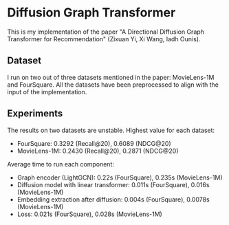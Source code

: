 # Diffusion Graph Transformer
This is my implementation of the paper "A Directional Diffusion Graph Transformer for Recommendation" (Zixuan Yi, Xi Wang, Iadh Ounis).
## Dataset
I run on two out of three datasets mentioned in the paper: MovieLens-1M and FourSquare. All the datasets have been preprocessed to align with the input of the implementation.
## Experiments
The results on two datasets are unstable. Highest value for each dataset:
- FourSquare: 0.3292 (Recall@20), 0.6089 (NDCG@20)
- MovieLens-1M: 0.2430 (Recall@20), 0.2871 (NDCG@20)

Average time to run each component:
- Graph encoder (LightGCN): 0.22s (FourSquare), 0.235s (MovieLens-1M)
- Diffusion model with linear transformer: 0.011s (FourSquare), 0.016s (MovieLens-1M)
- Embedding extraction after diffusion: 0.004s (FourSquare), 0.0078s (MovieLens-1M)
- Loss: 0.021s (FourSquare), 0.028s (MovieLens-1M)
